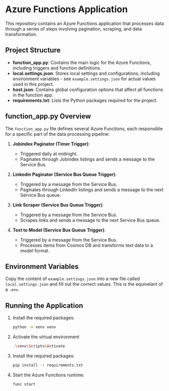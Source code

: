 # Azure Functions Application

This repository contains an Azure Functions application that processes data through a series of steps involving pagination, scraping, and data transformation.

## Project Structure

- **function_app.py**: Contains the main logic for the Azure Functions, including triggers and function definitions.
- **local.settings.json**: Stores local settings and configurations, including environment variables - see `example.settings.json` for actual values used in this project.
- **host.json**: Contains global configuration options that affect all functions in the function app.
- **requirements.txt**: Lists the Python packages required for the project.

## function_app.py Overview

The `function_app.py` file defines several Azure Functions, each responsible for a specific part of the data processing pipeline:

1. **Jobindex Paginator (Timer Trigger)**:
    - Triggered daily at midnight.
    - Paginates through Jobindex listings and sends a message to the Service Bus.

2. **Linkedin Paginator (Service Bus Queue Trigger)**:
    - Triggered by a message from the Service Bus.
    - Paginates through LinkedIn listings and sends a message to the next Service Bus queue.

3. **Link Scraper (Service Bus Queue Trigger)**:
    - Triggered by a message from the Service Bus.
    - Scrapes links and sends a message to the next Service Bus queue.

4. **Text to Model (Service Bus Queue Trigger)**:
    - Triggered by a message from the Service Bus.
    - Processes items from Cosmos DB and transforms text data to a model format.

## Environment Variables

Copy the content of `example.settings.json` into a new file called `local.settings.json` and fill out the correct values. This is the equivelant of a `.env`.

## Running the Application

1. Install the required packages:

    ```bash
    python -m venv venv
    ```
2. Activate the virtual environment

    ```bash
    .\venv\Scripts\Activate
    ```
3.  Install the required packages:

    ```bash
    pip install -r requirements.txt
    ```
4. Start the Azure Functions runtime:

    ```bash
    func start
    ```

